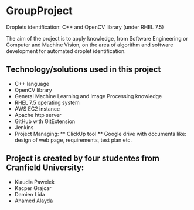 # GroupProject
Droplets identification: C++ and OpenCV library (under RHEL 7.5)

The aim of the project is to apply knowledge, from Software Engineering or Computer and Machine Vision, on the area of algorithm and software development for automated droplet identification.

## Technology/solutions used in this project
* C++ language
* OpenCV library
* General Machine Learning and Image Processing knowledge
* RHEL 7.5 operating system
* AWS EC2 instance
* Apache http server
* GitHub with GitExtension
* Jenkins
* Project Managing:
 ** ClickUp tool
 ** Google drive with documents like: design of web page, requirements, test plan etc.
 
 ## Project is created by four studentes from Cranfield University:
 * Klaudia Pawelek  
 * Kacper Grajcar
 * Damien Lida
 * Ahamed Alayda


